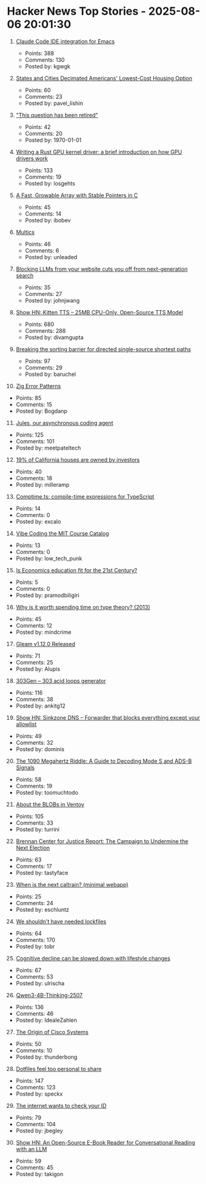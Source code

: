 # Hacker News Top Stories - 2025-08-06 20:01:30

1. [Claude Code IDE integration for Emacs](https://github.com/manzaltu/claude-code-ide.el)
   - Points: 388
   - Comments: 130
   - Posted by: kgwgk

2. [States and Cities Decimated Americans' Lowest-Cost Housing Option](https://www.pew.org/en/research-and-analysis/issue-briefs/2025/07/how-states-and-cities-decimated-americans-lowest-cost-housing-option)
   - Points: 60
   - Comments: 23
   - Posted by: pavel_lishin

3. ["This question has been retired"](https://learn.microsoft.com/en-us/answers/questions/009ae104-47ff-475c-adc1-d5f9604927de/can-i-open-16-bit-application-in-windows-8?forum=windows-all&referrer=answers)
   - Points: 42
   - Comments: 20
   - Posted by: 1970-01-01

4. [Writing a Rust GPU kernel driver: a brief introduction on how GPU drivers work](https://www.collabora.com/news-and-blog/blog/2025/08/06/writing-a-rust-gpu-kernel-driver-a-brief-introduction-on-how-gpu-drivers-work/)
   - Points: 133
   - Comments: 19
   - Posted by: losgehts

5. [A Fast, Growable Array with Stable Pointers in C](https://danielchasehooper.com/posts/segment_array/)
   - Points: 45
   - Comments: 14
   - Posted by: ibobev

6. [Multics](https://www.multicians.org/multics.html)
   - Points: 46
   - Comments: 6
   - Posted by: unleaded

7. [Blocking LLMs from your website cuts you off from next-generation search](https://johnjianwang.medium.com/why-blocking-llms-from-your-website-is-dumb-3dc7c3c9097d)
   - Points: 35
   - Comments: 27
   - Posted by: johnjwang

8. [Show HN: Kitten TTS – 25MB CPU-Only, Open-Source TTS Model](https://github.com/KittenML/KittenTTS)
   - Points: 680
   - Comments: 288
   - Posted by: divamgupta

9. [Breaking the sorting barrier for directed single-source shortest paths](https://www.quantamagazine.org/new-method-is-the-fastest-way-to-find-the-best-routes-20250806/)
   - Points: 97
   - Comments: 29
   - Posted by: baruchel

10. [Zig Error Patterns](https://glfmn.io/posts/zig-error-patterns/)
   - Points: 85
   - Comments: 15
   - Posted by: Bogdanp

11. [Jules, our asynchronous coding agent](https://blog.google/technology/google-labs/jules-now-available/)
   - Points: 125
   - Comments: 101
   - Posted by: meetpateltech

12. [19% of California houses are owned by investors](https://www.ocregister.com/2025/07/21/19-of-california-houses-are-owned-by-investors/)
   - Points: 40
   - Comments: 18
   - Posted by: milleramp

13. [Comptime.ts: compile-time expressions for TypeScript](https://comptime.js.org/)
   - Points: 14
   - Comments: 0
   - Posted by: excalo

14. [Vibe Coding the MIT Course Catalog](https://stackdiver.com/posts/vibe-coding-the-mit-course-catalog/)
   - Points: 13
   - Comments: 0
   - Posted by: low_tech_punk

15. [Is Economics education fit for the 21st Century?](https://rethinkeconomics.org/resources/educational-material/is-economics-education-fit-for-the-21st-century-executive-summary/)
   - Points: 5
   - Comments: 0
   - Posted by: pramodbiligiri

16. [Why is it worth spending time on type theory? (2013)](https://math.stackexchange.com/questions/567265/why-is-it-worth-spending-time-on-type-theory)
   - Points: 45
   - Comments: 12
   - Posted by: mindcrime

17. [Gleam v1.12.0 Released](https://github.com/gleam-lang/gleam/blob/main/changelog/v1.12.md)
   - Points: 71
   - Comments: 25
   - Posted by: Alupis

18. [303Gen – 303 acid loops generator](https://303-gen-06a668.netlify.app/)
   - Points: 116
   - Comments: 38
   - Posted by: ankitg12

19. [Show HN: Sinkzone DNS – Forwarder that blocks everything except your allowlist](https://github.com/berbyte/sinkzone)
   - Points: 49
   - Comments: 32
   - Posted by: dominis

20. [The 1090 Megahertz Riddle: A Guide to Decoding Mode S and ADS-B Signals](https://books.open.tudelft.nl/home/catalog/book/11)
   - Points: 58
   - Comments: 19
   - Posted by: toomuchtodo

21. [About the BLOBs in Ventoy](https://github.com/ventoy/Ventoy/issues/3224)
   - Points: 105
   - Comments: 33
   - Posted by: turrini

22. [Brennan Center for Justice Report: The Campaign to Undermine the Next Election](https://www.brennancenter.org/our-work/research-reports/trump-administrations-campaign-undermine-next-election)
   - Points: 63
   - Comments: 17
   - Posted by: tastyface

23. [When is the next caltrain? (minimal webapp)](https://erikschluntz.com/caltrain)
   - Points: 25
   - Comments: 24
   - Posted by: eschluntz

24. [We shouldn't have needed lockfiles](https://tonsky.me/blog/lockfiles/)
   - Points: 64
   - Comments: 170
   - Posted by: tobr

25. [Cognitive decline can be slowed down with lifestyle changes](https://www.smithsonianmag.com/smart-news/cognitive-decline-can-be-slowed-down-with-lifestyle-changes-from-diet-to-exercise-and-social-time-new-study-suggests-180987077/)
   - Points: 67
   - Comments: 53
   - Posted by: ulrischa

26. [Qwen3-4B-Thinking-2507](https://huggingface.co/Qwen/Qwen3-4B-Thinking-2507)
   - Points: 136
   - Comments: 46
   - Posted by: IdealeZahlen

27. [The Origin of Cisco Systems](https://www.tcracs.org/tcrwp/1origin-of-cisco/)
   - Points: 50
   - Comments: 10
   - Posted by: thunderbong

28. [Dotfiles feel too personal to share](https://hamatti.org/posts/dotfiles-feel-too-intimate-and-personal-to-share/)
   - Points: 147
   - Comments: 123
   - Posted by: speckx

29. [The internet wants to check your ID](https://www.newyorker.com/culture/infinite-scroll/the-internet-wants-to-check-your-id)
   - Points: 79
   - Comments: 104
   - Posted by: jbegley

30. [Show HN: An Open-Source E-Book Reader for Conversational Reading with an LLM](https://github.com/shutootaki/bookwith)
   - Points: 59
   - Comments: 45
   - Posted by: takigon

